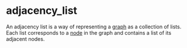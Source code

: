 # adjacency_list

An adjacency list is a way of representing a [graph](/data_md/mathematics/definitions/graph/graph.md) as a collection of lists. Each list corresponds to a [node](/data_md/mathematics/definitions/graph/node.md) in the graph and contains a list of its adjacent nodes.